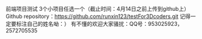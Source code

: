 前端项目测试
3个小项目任选一个（截止时间：4月14日之前上传到github上）
Github
repository：https://github.com/runxin123/testFor3Dcoders.git
记得一定要标注自己的姓名呦：）
有不懂的欢迎大家骚扰：QQ号：953025923，2572705535
